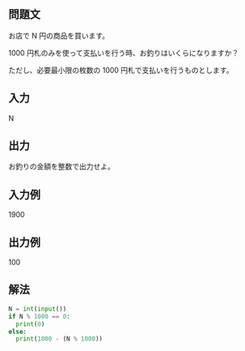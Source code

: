 ## 問題文
お店で 
N 円の商品を買います。  

1000 円札のみを使って支払いを行う時、お釣りはいくらになりますか？  

ただし、必要最小限の枚数の 
1000 円札で支払いを行うものとします。
## 入力
N
## 出力
お釣りの金額を整数で出力せよ。
## 入力例
1900
## 出力例
100
## 解法

```python
N = int(input())
if N % 1000 == 0:
  print(0)
else:
  print(1000 - (N % 1000))